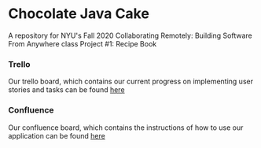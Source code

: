 # Chocolate Java Cake
A repository for NYU's Fall 2020 Collaborating Remotely: Building Software From Anywhere class Project #1: Recipe Book

### Trello
Our trello board, which contains our current progress on implementing user stories and tasks can be found [here](https://trello.com/b/LQBT9YPQ/chocolate-java-cake)

### Confluence
Our confluence board, which contains the instructions of how to use our application can be found [here](https://recipe-book.atlassian.net/wiki/home)
